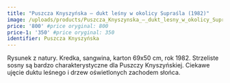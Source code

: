 ```yaml
---
title: "Puszcza Knyszyńska – dukt leśny w okolicy Supraśla (1982)"
image: /uploads/products/Puszcza_Knyszynska_–_dukt_lesny_w_okolicy_Suprasla_(1982).jpg
price: '800' #price oryginal: 800
price-1: '350' #price oryginal: 350
identifier: Puszcza Knyszyńska
---
```


Rysunek z natury. Kredka, sangwina, karton 69x50 cm, rok 1982.
Strzeliste sosny są bardzo charakterystyczne dla Puszczy Knyszyńskiej. Ciekawe ujęcie duktu leśnego i drzew oświetlonych zachodem słońca.